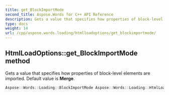 ```yaml
---
title: get_BlockImportMode
second_title: Aspose.Words for C++ API Reference
description: Gets a value that specifies how properties of block-level elements are imported. Default value is Merge.
type: docs
weight: 14
url: /cpp/aspose.words.loading/htmlloadoptions/get_blockimportmode/
---
```

## HtmlLoadOptions::get_BlockImportMode method


Gets a value that specifies how properties of block-level elements are imported. Default value is **Merge**.

```cpp
Aspose::Words::Loading::BlockImportMode Aspose::Words::Loading::HtmlLoadOptions::get_BlockImportMode() const
```

